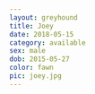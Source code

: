 ```yaml
---
layout: greyhound
title: Joey
date: 2018-05-15
category: available
sex: male
dob: 2015-05-27
color: fawn
pic: joey.jpg
---
```


